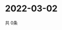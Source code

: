 # 2022-03-02
  共 0条

  <!-- BEGIN -->
  <!-- 最后更新时间Wed Mar 02 2022 09:04:50 GMT+0000 (Coordinated Universal Time) -->
  
  <!-- END -->
  
  